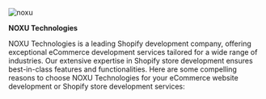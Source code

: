 
![noxu](https://github.com/user-attachments/assets/702faff2-b38b-49d8-9e8d-48e2d104022e)

**NOXU Technologies**

NOXU Technologies is a leading Shopify development company, offering exceptional eCommerce development services tailored for a wide range of industries. Our extensive expertise in Shopify store development ensures best-in-class features and functionalities. Here are some compelling reasons to choose NOXU Technologies for your eCommerce website development or Shopify store development services:

